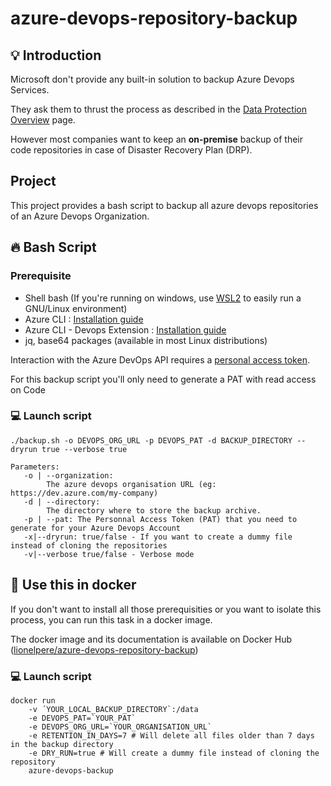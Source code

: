 # azure-devops-repository-backup

## :bulb: Introduction

Microsoft don't provide any built-in solution to backup Azure Devops Services.

They ask them to thrust the process as described in the [Data Protection Overview](https://docs.microsoft.com/en-us/azure/devops/organizations/security/data-protection?view=azure-devops) page.

However most companies want to keep an **on-premise** backup of their code repositories in case of Disaster Recovery Plan (DRP).


## Project 

This project provides a bash script to backup all azure devops repositories of an Azure Devops Organization.

## :fire: Bash Script

### Prerequisite 

* Shell bash (If you're running on windows, use [WSL2](https://docs.microsoft.com/en-us/windows/wsl/) to easily run a GNU/Linux environment)
* Azure CLI : [Installation guide](https://docs.microsoft.com/en-us/cli/azure/install-azure-cli)
* Azure CLI - Devops Extension : [Installation guide](https://docs.microsoft.com/en-us/azure/devops/cli/?view=azure-devops)
* jq, base64 packages (available in most Linux distributions)

Interaction with the Azure DevOps API requires a [personal access token](https://docs.microsoft.com/en-us/azure/devops/organizations/accounts/use-personal-access-tokens-to-authenticate?view=azure-devops).

For this backup script you'll only need to generate a PAT with read access on Code

### :computer: Launch script

    ./backup.sh -o DEVOPS_ORG_URL -p DEVOPS_PAT -d BACKUP_DIRECTORY --dryrun true --verbose true

    Parameters:
       -o | --organization: 
            The azure devops organisation URL (eg: https://dev.azure.com/my-company)
       -d | --directory: 
            The directory where to store the backup archive.
       -p | --pat: The Personnal Access Token (PAT) that you need to generate for your Azure Devops Account
       -x|--dryrun: true/false - If you want to create a dummy file instead of cloning the repositories
       -v|--verbose true/false - Verbose mode



## :whale: Use this in docker

If you don't want to install all those prerequisities or you want to isolate this process, you can run this task in a docker image.

The docker image and its documentation is available on Docker Hub ([lionelpere/azure-devops-repository-backup](https://hub.docker.com/repository/docker/lionelpere/azure-devops-repository-backup/))
### :computer: Launch script

    docker run 
        -v ´YOUR_LOCAL_BACKUP_DIRECTORY`:/data
        -e DEVOPS_PAT=`YOUR_PAT`
        -e DEVOPS_ORG_URL=`YOUR_ORGANISATION_URL` 
        -e RETENTION_IN_DAYS=7 # Will delete all files older than 7 days in the backup directory
        -e DRY_RUN=true # Will create a dummy file instead of cloning the repository
        azure-devops-backup 
